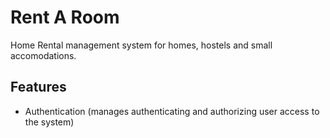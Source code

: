 # Rent A Room
Home Rental management system for homes,  hostels and small accomodations.

## Features
- Authentication (manages authenticating and authorizing user access to the system)
